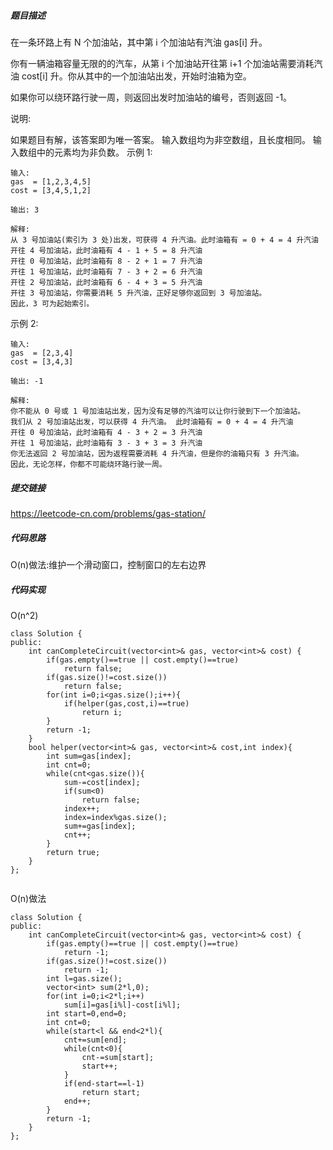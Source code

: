 ##### 题目描述

在一条环路上有 N 个加油站，其中第 i 个加油站有汽油 gas[i] 升。

你有一辆油箱容量无限的的汽车，从第 i 个加油站开往第 i+1 个加油站需要消耗汽油 cost[i] 升。你从其中的一个加油站出发，开始时油箱为空。

如果你可以绕环路行驶一周，则返回出发时加油站的编号，否则返回 -1。

说明: 

如果题目有解，该答案即为唯一答案。
输入数组均为非空数组，且长度相同。
输入数组中的元素均为非负数。
示例 1:
```
输入: 
gas  = [1,2,3,4,5]
cost = [3,4,5,1,2]

输出: 3

解释:
从 3 号加油站(索引为 3 处)出发，可获得 4 升汽油。此时油箱有 = 0 + 4 = 4 升汽油
开往 4 号加油站，此时油箱有 4 - 1 + 5 = 8 升汽油
开往 0 号加油站，此时油箱有 8 - 2 + 1 = 7 升汽油
开往 1 号加油站，此时油箱有 7 - 3 + 2 = 6 升汽油
开往 2 号加油站，此时油箱有 6 - 4 + 3 = 5 升汽油
开往 3 号加油站，你需要消耗 5 升汽油，正好足够你返回到 3 号加油站。
因此，3 可为起始索引。
```
示例 2:
```
输入: 
gas  = [2,3,4]
cost = [3,4,3]

输出: -1

解释:
你不能从 0 号或 1 号加油站出发，因为没有足够的汽油可以让你行驶到下一个加油站。
我们从 2 号加油站出发，可以获得 4 升汽油。 此时油箱有 = 0 + 4 = 4 升汽油
开往 0 号加油站，此时油箱有 4 - 3 + 2 = 3 升汽油
开往 1 号加油站，此时油箱有 3 - 3 + 3 = 3 升汽油
你无法返回 2 号加油站，因为返程需要消耗 4 升汽油，但是你的油箱只有 3 升汽油。
因此，无论怎样，你都不可能绕环路行驶一周。
```
##### 提交链接

https://leetcode-cn.com/problems/gas-station/


##### 代码思路

O(n)做法:维护一个滑动窗口，控制窗口的左右边界


##### 代码实现
O(n^2)
```
class Solution {
public:
    int canCompleteCircuit(vector<int>& gas, vector<int>& cost) {
        if(gas.empty()==true || cost.empty()==true)
            return false;
        if(gas.size()!=cost.size())
            return false;
        for(int i=0;i<gas.size();i++){
            if(helper(gas,cost,i)==true)
                return i;
        }
        return -1;
    }
    bool helper(vector<int>& gas, vector<int>& cost,int index){
        int sum=gas[index];
        int cnt=0;
        while(cnt<gas.size()){
            sum-=cost[index];
            if(sum<0)
                return false;
            index++;
            index=index%gas.size();
            sum+=gas[index];
            cnt++;
        }
        return true;
    } 
};


```

O(n)做法
```
class Solution {
public:
    int canCompleteCircuit(vector<int>& gas, vector<int>& cost) {
        if(gas.empty()==true || cost.empty()==true)
            return -1;
        if(gas.size()!=cost.size())
            return -1;
        int l=gas.size();
        vector<int> sum(2*l,0);
        for(int i=0;i<2*l;i++)
            sum[i]=gas[i%l]-cost[i%l];
        int start=0,end=0;
        int cnt=0;
        while(start<l && end<2*l){
            cnt+=sum[end];
            while(cnt<0){
                cnt-=sum[start];
                start++;
            }
            if(end-start==l-1)
                return start;
            end++;
        }
        return -1;
    }
};
```